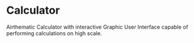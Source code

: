 # Calculator
Airthematic Calculator with interactive Graphic User Interface capable of performing calculations on high scale. 
